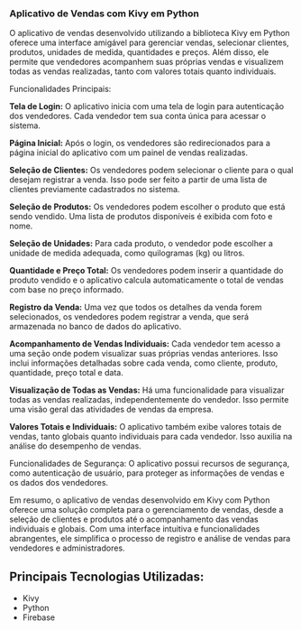 ### Aplicativo de Vendas com Kivy em Python

O aplicativo de vendas desenvolvido utilizando a biblioteca Kivy em Python oferece uma interface amigável para gerenciar vendas, selecionar clientes, produtos, unidades de medida, quantidades e preços. Além disso, ele permite que vendedores acompanhem suas próprias vendas e visualizem todas as vendas realizadas, tanto com valores totais quanto individuais.

Funcionalidades Principais:

<b>Tela de Login:</b> O aplicativo inicia com uma tela de login para autenticação dos vendedores. Cada vendedor tem sua conta única para acessar o sistema.

<b>Página Inicial:</b> Após o login, os vendedores são redirecionados para a página inicial do aplicativo com um painel de vendas realizadas.

<b>Seleção de Clientes:</b> Os vendedores podem selecionar o cliente para o qual desejam registrar a venda. Isso pode ser feito a partir de uma lista de clientes previamente cadastrados no sistema.

<b>Seleção de Produtos:</b> Os vendedores podem escolher o produto que está sendo vendido. Uma lista de produtos disponíveis é exibida com foto e nome.

<b>Seleção de Unidades:</b> Para cada produto, o vendedor pode escolher a unidade de medida adequada, como quilogramas (kg) ou litros.

<b>Quantidade e Preço Total:</b> Os vendedores podem inserir a quantidade do produto vendido e o aplicativo calcula automaticamente o total de vendas com base no preço informado.

<b>Registro da Venda:</b> Uma vez que todos os detalhes da venda forem selecionados, os vendedores podem registrar a venda, que será armazenada no banco de dados do aplicativo.

<b>Acompanhamento de Vendas Individuais:</b> Cada vendedor tem acesso a uma seção onde podem visualizar suas próprias vendas anteriores. Isso inclui informações detalhadas sobre cada venda, como cliente, produto, quantidade, preço total e data.

<b>Visualização de Todas as Vendas:</b> Há uma funcionalidade para visualizar todas as vendas realizadas, independentemente do vendedor. Isso permite uma visão geral das atividades de vendas da empresa.

<b>Valores Totais e Individuais:</b> O aplicativo também exibe valores totais de vendas, tanto globais quanto individuais para cada vendedor. Isso auxilia na análise do desempenho de vendas.

Funcionalidades de Segurança: O aplicativo possui recursos de segurança, como autenticação de usuário, para proteger as informações de vendas e os dados dos vendedores.

Em resumo, o aplicativo de vendas desenvolvido em Kivy com Python oferece uma solução completa para o gerenciamento de vendas, desde a seleção de clientes e produtos até o acompanhamento das vendas individuais e globais. Com uma interface intuitiva e funcionalidades abrangentes, ele simplifica o processo de registro e análise de vendas para vendedores e administradores.

## Principais Tecnologias Utilizadas:
<ul>
  <li>Kivy</li>
  <li>Python</li>
  <li>Firebase</li>
</ul>
